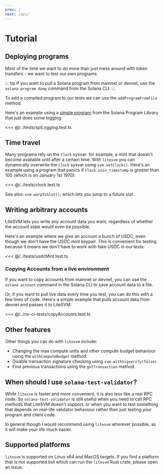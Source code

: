 ```yaml
---
prev: /
next: /api/
---
```

# Tutorial

## Deploying programs

Most of the time we want to do more than just mess around with token transfers - 
we want to test our own programs.

::: tip
If you want to pull a Solana program from mainnet or devnet, use the `solana program dump` command from the Solana CLI.
:::

To add a compiled program to our tests we can use the `addProgramFromFile` method.

Here's an example using a [simple program](https://github.com/solana-labs/solana-program-library/tree/bd216c8103cd8eb9f5f32e742973e7afb52f3b81/examples/rust/logging)
from the Solana Program Library that just does some logging:

<<< @/../tests/splLogging.test.ts

## Time travel

Many programs rely on the `Clock` sysvar: for example, a mint that doesn't become available until after
a certain time. With `litesvm` you can dynamically overwrite the `Clock` sysvar using `svm.setClock()`.
Here's an example using a program that panics if `clock.unix_timestamp` is greater than 100
(which is on January 1st 1970):

<<< @/../tests/clock.test.ts

See also: `svm.warpToSlot()`, which lets you jump to a future slot.

## Writing arbitrary accounts

LiteSVM lets you write any account data you want, regardless of
whether the account state would even be possible.

Here's an example where we give an account a bunch of USDC,
even though we don't have the USDC mint keypair. This is
convenient for testing because it means we don't have to
work with fake USDC in our tests:

<<< @/../tests/usdcMint.test.ts

### Copying Accounts from a live environment

If you want to copy accounts from mainnet or devnet, you can use the `solana account` command in the Solana CLI to save account data to a file.

Or, if you want to pull live data every time you test, you can do this with a few lines of code. Here's a simple example that pulls account data from devnet
and passes it to LiteSVM:

<<< @/../no-ci-tests/copyAccounts.test.ts

## Other features

Other things you can do with `litesvm` include:

* Changing the max compute units and other compute budget behaviour using the `withComputeBudget` method.
* Disable transaction signature checking using `svm.withSigverify(false)`.
* Find previous transactions using the `getTransaction` method.

## When should I use `solana-test-validator`?

While `litesvm` is faster and more convenient, it is also less like a real RPC node.
So `solana-test-validator` is still useful when you need to call RPC methods that LiteSVM
doesn't support, or when you want to test something that depends on real-life validator behaviour
rather than just testing your program and client code.

In general though I would recommend using `litesvm` wherever possible, as it will make your life
much easier.

## Supported platforms

`litesvm` is supported on Linux x64 and MacOS targets. If you find a platform that is not supported
but which can run the `litesvm` Rust crate, please open an issue.
